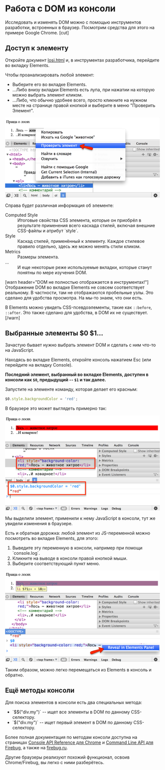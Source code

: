 # Работа с DOM из консоли

Исследовать и изменять DOM можно с помощью инструментов разработки, встроенных в браузер. Посмотрим средства для этого на примере Google Chrome.
[cut]

## Доступ к элементу

Откройте документ [losi.html](losi.html) и, в инструментах разработчика, перейдите во вкладку Elements.

Чтобы проанализировать любой элемент:
<ul>
<li>Выберите его во вкладке Elements.</li>
<li>...Либо внизу вкладки Elements есть лупа, при нажатии на которую можно выбрать элемент кликом.</li>
<li>...Либо, что обычно удобнее всего, просто кликните на нужном месте на странице правой кнопкой и выберите в меню "Проверить Элемент".</li>
</ul>

<img src="1.png">

Справа будет различная информация об элементе:
<dl>
<dt>Computed Style</dt>
<dd>Итоговые свойства CSS элемента, которые он приобрёл в результате применения всего каскада стилей, включая внешние CSS-файлы и атрибут `style`.</dd>
<dt>Style</dt>
<dd>Каскад стилей, применённый к элементу. Каждое стилевое правило отдельно, здесь же можно менять стили кликом.</dd>
<dt>Metrics</dt>
<dd>Размеры элемента.</dd>
<dt>...</dt>
<dd>И еще некоторые реже используемые вкладки, которые станут понятны по мере изучения DOM.</dd>
</dl>

[warn header="DOM не полностью отображается в инструментах!"]
Отображение DOM во вкладке Elements не совсем соответствует реальному. В частности, там не отображаются пробельные узлы. Это сделано для удобства просмотра. На мы-то знаем, что они есть. 

В Elements можно увидеть CSS-псевдоэлементы, такие как `::before`, `::after`. Это также сделано для удобства, в DOM их не существует.
[/warn]


## Выбранные элементы $0 $1...

Зачастую бывает нужно выбрать элемент DOM и сделать с ним что-то на JavaScript. 

Находясь во вкладке Elements, откройте консоль нажатием Esc (или перейдите на вкладку Console).

**Последний элемент, выбранный во вкладке Elements, доступен в консоли как `$0`, предыдущий -- `$1` и так далее.**

Запустите на элементе команду, которая делает его красным:

```js
$0.style.backgroundColor = 'red';
```

В браузере это может выглядеть примерно так:

<img src="2.png">

Мы выделили элемент, применили к нему JavaScript в консоли, тут же увидели изменения в браузере.

Есть и обратная дорожка: любой элемент из JS-переменной можно посмотреть во вкладке Elements, для этого:

<ol>
<li>Выведите эту переменную в консоли, например при помощи `console.log`.</li>
<li>Кликните на выводе в консоли правой кнопкой мыши.</li>
<li>Выберите соответствующий пункт меню.</li>
</ol>

<img src="3.png">

Таким образом, можно легко перемещаться из Elements в консоль и обратно.

## Ещё методы консоли

Для поиска элементов в консоли есть два специальных метода:
<ul>
<li>`$$("div.my")` -- ищет все элементы в DOM по данному CSS-селектору.</li>
<li>`$("div.my")` -- ищет первый элемент в DOM по данному CSS-селектору.</li>
</ul>

Более полная документация по методам консоли доступна на страницах [Console API Reference для Chrome](https://developers.google.com/chrome-developer-tools/docs/console-api) и [Command Line API для Firebug](https://getfirebug.com/wiki/index.php/Command_Line_API), а также на [firebug.ru](http://firebug.ru).

Другие браузеры реализуют похожий функционал, освоив Chrome/Firebug, вы легко с ними разберётесь.
